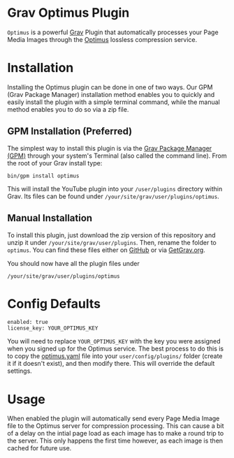 # Grav Optimus Plugin
 
`Optimus` is a powerful [Grav](http://getgrav.org) Plugin that automatically processes your Page Media Images through the [Optimus](https://optimus.io/en/) lossless compression service.

# Installation

Installing the Optimus plugin can be done in one of two ways. Our GPM (Grav Package Manager) installation method enables you to quickly and easily install the plugin with a simple terminal command, while the manual method enables you to do so via a zip file.

## GPM Installation (Preferred)

The simplest way to install this plugin is via the [Grav Package Manager (GPM)](http://learn.getgrav.org/advanced/grav-gpm) through your system's Terminal (also called the command line).  From the root of your Grav install type:

    bin/gpm install optimus

This will install the YouTube plugin into your `/user/plugins` directory within Grav. Its files can be found under `/your/site/grav/user/plugins/optimus`.

## Manual Installation

To install this plugin, just download the zip version of this repository and unzip it under `/your/site/grav/user/plugins`. Then, rename the folder to `optimus`. You can find these files either on [GitHub](https://github.com/getgrav/grav-plugin-optimus) or via [GetGrav.org](http://getgrav.org/downloads/plugins#extras).

You should now have all the plugin files under

    /your/site/grav/user/plugins/optimus

# Config Defaults

```
enabled: true
license_key: YOUR_OPTIMUS_KEY
```

You will need to replace `YOUR_OPTIMUS_KEY` with the key you were assigned when you signed up for the Optimus service. The best process to do this is to copy the [optimus.yaml](optimus.yaml) file into your `user/config/plugins/` folder (create it if it doesn't exist), and then modify there.  This will override the default settings.

# Usage

When enabled the plugin will automatically send every Page Media Image file to the Optimus server for compression processing.  This can cause a bit of a delay on the intial page load as each image has to make a round trip to the server.  This only happens the first time however, as each image is then cached for future use.
